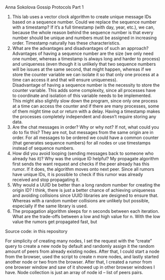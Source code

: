 Anna Sokolova
Gossip Protocols Part 1

1.	This lab uses a vector clock algorithm to create unique message IDs based on a sequence number. Could we replace the sequence number with a timestamp?
If it’s a full timestamp (with day, year, etc.), we can, because the whole reason behind the sequence number is that every number should be unique and numbers must be assigned in increasing order. Timestamp naturally has these characteristics.  
2.	What are the advantages and disadvantages of such an approach?
Advantages of having a sequence number are the size (we only need one number, whereas a timestamp is always long and harder to process) and uniqueness (even though it is unlikely that two sequence numbers will be issues at the same second, that might happen, whereas if we store the counter variable we can isolate it so that only one process at a time can access it and that will ensure uniqueness).  
Disadvantage of having a sequence number is the necessity to store the counter variable. This adds some complexity, since all processes have to coordinate and isolation of this variable needs to be implemented. This might also slightly slow down the program, since only one process at a time can access the counter and if there are many processes, some of them might time out or return with a delay. Having a timestamp makes the processes completely independent and doesn’t require storing any data.
3.	Are the chat messages in order? Why or why not? If not, what could you do to fix this?
They are not, but messages from the same origin are in order. For all messages to be ordered we could have a common counter (that generates sequence numbers) for all nodes or use timestamps instead of sequence numbers.
4.	How did you avoid looping (sending messages back to someone who already has it)? Why was the unique ID helpful?
My propagate algorithm first sends the want request and checks if the peer already has this rumor. If it does, the algorithm moves onto next peer.  Since all rumors have unique IDs, it is possible to check if this rumor was already received and stop propagating it.
5.	Why would a UUID be better than a long random number for creating the origin ID?
I think, there is just a better chance of achieving uniqueness and avoiding collisions since UUID libraries are designed to ensure that. Whereas with a random number collisions are unlikely but possible, especially if the same library is used.
6.	The propagation algorithm sleeps for n seconds between each iteration. What are the trade-offs between a low and high value for n.
With the low value the rumors get propagated fast, but 

Source code: in this repository 

For simplicity of creating many nodes, I set the request with the “create” query to create a new node by default and randomly assign it the random amount of peers from already existing nodes. After that, I could start a node from the browser, used the script to create n more nodes, and lastly started another node or two from the browser. After that, I created a rumor from one browser window and saw of it showed up in other browser windows I have. Node collection is just an array of node id – list of peers pairs.

